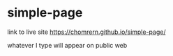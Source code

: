 # simple-page

link to live site https://chomrern.github.io/simple-page/

whatever I type will appear on public web
